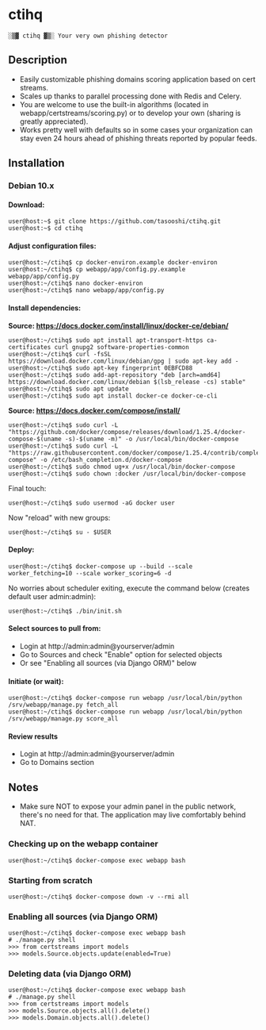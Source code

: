 # ctihq

    ░▒▓ ctihq ▓▒░ Your very own phishing detector

## Description

* Easily customizable phishing domains scoring application based on cert streams.
* Scales up thanks to parallel processing done with Redis and Celery.
* You are welcome to use the built-in algorithms (located in webapp/certstreams/scoring.py) or to develop your own (sharing is greatly appreciated).
* Works pretty well with defaults so in some cases your organization can stay even 24 hours ahead of phishing threats reported by popular feeds.

## Installation

### Debian 10.x

#### Download:

    user@host:~$ git clone https://github.com/tasooshi/ctihq.git
    user@host:~$ cd ctihq

#### Adjust configuration files:

    user@host:~/ctihq$ cp docker-environ.example docker-environ
    user@host:~/ctihq$ cp webapp/app/config.py.example webapp/app/config.py
    user@host:~/ctihq$ nano docker-environ
    user@host:~/ctihq$ nano webapp/app/config.py

#### Install dependencies:

**Source: https://docs.docker.com/install/linux/docker-ce/debian/**

    user@host:~/ctihq$ sudo apt install apt-transport-https ca-certificates curl gnupg2 software-properties-common
    user@host:~/ctihq$ curl -fsSL https://download.docker.com/linux/debian/gpg | sudo apt-key add -
    user@host:~/ctihq$ sudo apt-key fingerprint 0EBFCD88
    user@host:~/ctihq$ sudo add-apt-repository "deb [arch=amd64] https://download.docker.com/linux/debian $(lsb_release -cs) stable"
    user@host:~/ctihq$ sudo apt update
    user@host:~/ctihq$ sudo apt install docker-ce docker-ce-cli

**Source: https://docs.docker.com/compose/install/**

    user@host:~/ctihq$ sudo curl -L "https://github.com/docker/compose/releases/download/1.25.4/docker-compose-$(uname -s)-$(uname -m)" -o /usr/local/bin/docker-compose
    user@host:~/ctihq$ sudo curl -L "https://raw.githubusercontent.com/docker/compose/1.25.4/contrib/completion/bash/docker-compose" -o /etc/bash_completion.d/docker-compose
    user@host:~/ctihq$ sudo chmod ug+x /usr/local/bin/docker-compose
    user@host:~/ctihq$ sudo chown :docker /usr/local/bin/docker-compose

Final touch:

    user@host:~/ctihq$ sudo usermod -aG docker user

Now "reload" with new groups:

    user@host:~/ctihq$ su - $USER

#### Deploy:

    user@host:~/ctihq$ docker-compose up --build --scale worker_fetching=10 --scale worker_scoring=6 -d

No worries about scheduler exiting, execute the command below (creates default user admin:admin):

    user@host:~/ctihq$ ./bin/init.sh

#### Select sources to pull from:

- Login at http://admin:admin@yourserver/admin
- Go to Sources and check "Enable" option for selected objects
- Or see "Enabling all sources (via Django ORM)" below

#### Initiate (or wait):

    user@host:~/ctihq$ docker-compose run webapp /usr/local/bin/python /srv/webapp/manage.py fetch_all
    user@host:~/ctihq$ docker-compose run webapp /usr/local/bin/python /srv/webapp/manage.py score_all

#### Review results

- Login at http://admin:admin@yourserver/admin
- Go to Domains section

## Notes

* Make sure NOT to expose your admin panel in the public network, there's no need for that. The application may live comfortably behind NAT.

### Checking up on the webapp container

    user@host:~/ctihq$ docker-compose exec webapp bash

### Starting from scratch

    user@host:~/ctihq$ docker-compose down -v --rmi all

### Enabling all sources (via Django ORM)

    user@host:~/ctihq$ docker-compose exec webapp bash
    # ./manage.py shell
    >>> from certstreams import models
    >>> models.Source.objects.update(enabled=True)

### Deleting data (via Django ORM)

    user@host:~/ctihq$ docker-compose exec webapp bash
    # ./manage.py shell
    >>> from certstreams import models
    >>> models.Source.objects.all().delete()
    >>> models.Domain.objects.all().delete()
